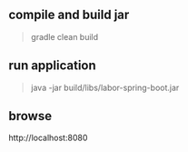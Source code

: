 ## compile and build jar
> gradle clean build

## run application
> java -jar build/libs/labor-spring-boot.jar 

## browse
http://localhost:8080